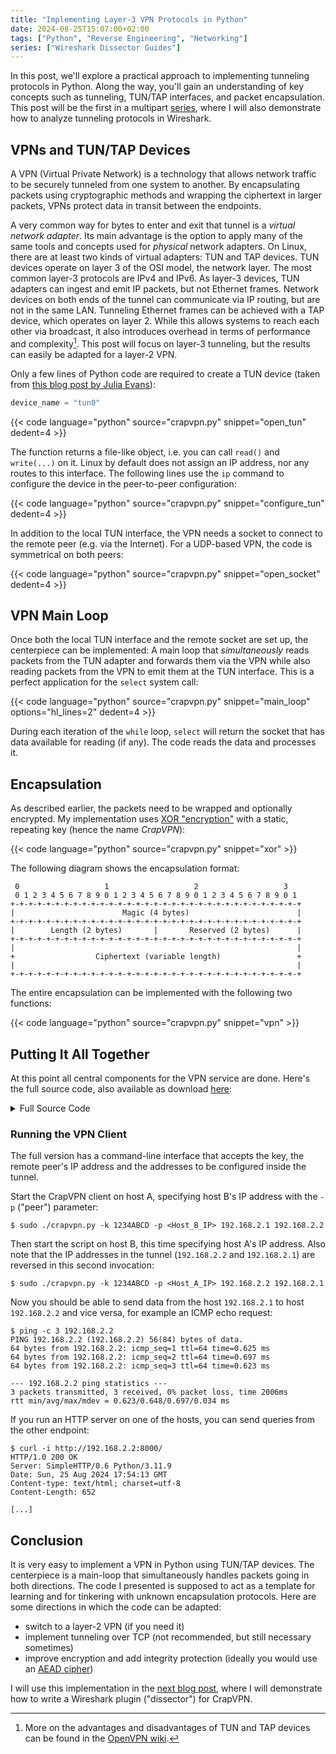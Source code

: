 ```yaml
---
title: "Implementing Layer-3 VPN Protocols in Python"
date: 2024-08-25T15:07:00+02:00
tags: ["Python", "Reverse Engineering", "Networking"]
series: ["Wireshark Dissector Guides"]
---
```


In this post, we'll explore a practical approach to implementing tunneling protocols in Python. Along the way, you'll gain an understanding of key concepts such as tunneling, TUN/TAP interfaces, and packet encapsulation. This post will be the first in a multipart [series](/series/wireshark-dissector-guides/), where I will also demonstrate how to analyze tunneling protocols in Wireshark.

<!--more-->

## VPNs and TUN/TAP Devices

A VPN (Virtual Private Network) is a technology that allows network traffic to be securely tunneled from one system to another. By encapsulating packets using cryptographic methods and wrapping the ciphertext in larger packets, VPNs protect data in transit between the endpoints.

A very common way for bytes to enter and exit that tunnel is a _virtual network adapter_. Its main advantage is the option to apply many of the same tools and concepts used for _physical_ network adapters. On Linux, there are at least two kinds of virtual adapters: TUN and TAP devices. TUN devices operate on layer 3 of the OSI model, the network layer. The most common layer-3 protocols are IPv4 and IPv6. As layer-3 devices, TUN adapters can ingest and emit IP packets, but not Ethernet frames. Network devices on both ends of the tunnel can communicate via IP routing, but are not in the same LAN. Tunneling Ethernet frames can be achieved with a TAP device, which operates on layer 2. While this allows systems to reach each other via broadcast, it also introduces overhead in terms of performance and complexity[^1]. This post will focus on layer-3 tunneling, but the results can easily be adapted for a layer-2 VPN.

[^1]: More on the advantages and disadvantages of TUN and TAP devices can be found in the [OpenVPN wiki](https://community.openvpn.net/openvpn/wiki/BridgingAndRouting).

Only a few lines of Python code are required to create a TUN device (taken from [this blog post by Julia Evans](https://jvns.ca/blog/2022/09/06/send-network-packets-python-tun-tap/)):

```python
device_name = "tun0"
```

{{< code language="python" source="crapvpn.py" snippet="open_tun" dedent=4 >}}

The function returns a file-like object, i.e. you can call `read()` and `write(...)` on it. Linux by default does not assign an IP address, nor any routes to this interface. The following lines use the `ip` command to configure the device in the peer-to-peer configuration:

{{< code language="python" source="crapvpn.py" snippet="configure_tun" dedent=4 >}}

In addition to the local TUN interface, the VPN needs a socket to connect to the remote peer (e.g. via the Internet). For a UDP-based VPN, the code is symmetrical on both peers:

{{< code language="python" source="crapvpn.py" snippet="open_socket" dedent=4 >}}

## VPN Main Loop

Once both the local TUN interface and the remote socket are set up, the centerpiece can be implemented: A main loop that _simultaneously_ reads packets from the TUN adapter and forwards them via the VPN while also reading packets from the VPN to emit them at the TUN interface. This is a perfect application for the `select` system call:

{{< code language="python" source="crapvpn.py" snippet="main_loop" options="hl_lines=2" dedent=4 >}}

During each iteration of the `while` loop, `select` will return the socket that has data available for reading (if any). The code reads the data and processes it.

## Encapsulation

As described earlier, the packets need to be wrapped and optionally encrypted. My implementation uses [XOR "encryption"](https://en.wikipedia.org/wiki/XOR_cipher) with a static, repeating key (hence the name _CrapVPN_):

{{< code language="python" source="crapvpn.py" snippet="xor" >}}

The following diagram shows the encapsulation format:

<!-- python3 protocol "Magic (4 bytes):32,Length (2 bytes):16,Reserved (2 bytes):16,Ciphertext (variable length):64"
 -->
```goat {width=700}
 0                   1                   2                   3
 0 1 2 3 4 5 6 7 8 9 0 1 2 3 4 5 6 7 8 9 0 1 2 3 4 5 6 7 8 9 0 1
+-+-+-+-+-+-+-+-+-+-+-+-+-+-+-+-+-+-+-+-+-+-+-+-+-+-+-+-+-+-+-+-+
|                        Magic (4 bytes)                        |
+-+-+-+-+-+-+-+-+-+-+-+-+-+-+-+-+-+-+-+-+-+-+-+-+-+-+-+-+-+-+-+-+
|        Length (2 bytes)       |       Reserved (2 bytes)      |
+-+-+-+-+-+-+-+-+-+-+-+-+-+-+-+-+-+-+-+-+-+-+-+-+-+-+-+-+-+-+-+-+
|                                                               |
+                  Ciphertext (variable length)                 +
|                                                               |
+-+-+-+-+-+-+-+-+-+-+-+-+-+-+-+-+-+-+-+-+-+-+-+-+-+-+-+-+-+-+-+-+
```


The entire encapsulation can be implemented with the following two functions:

{{< code language="python" source="crapvpn.py" snippet="vpn" >}}

## Putting It All Together

At this point all central components for the VPN service are done. Here's the full source code, also available as download [here](crapvpn.py):

<details>
<summary>Full Source Code</summary>
{{< code language="python" source="crapvpn.py" options="linenos=table" >}}
</details>

### Running the VPN Client

The full version has a command-line interface that accepts the key, the remote peer's IP address and the addresses to be configured inside the tunnel.

Start the CrapVPN client on host A, specifying host B's IP address with the `-p` ("peer") parameter:

```shell-session
$ sudo ./crapvpn.py -k 1234ABCD -p <Host_B_IP> 192.168.2.1 192.168.2.2
```

Then start the script on host B, this time specifying host A's IP address. Also note that the IP addresses in the tunnel (`192.168.2.2` and `192.168.2.1`) are reversed in this second invocation:

```shell-session
$ sudo ./crapvpn.py -k 1234ABCD -p <Host_A_IP> 192.168.2.2 192.168.2.1
```

Now you should be able to send data from the host `192.168.2.1` to host `192.168.2.2` and vice versa, for example an ICMP echo request:

```shell-session
$ ping -c 3 192.168.2.2
PING 192.168.2.2 (192.168.2.2) 56(84) bytes of data.
64 bytes from 192.168.2.2: icmp_seq=1 ttl=64 time=0.625 ms
64 bytes from 192.168.2.2: icmp_seq=2 ttl=64 time=0.697 ms
64 bytes from 192.168.2.2: icmp_seq=3 ttl=64 time=0.623 ms

--- 192.168.2.2 ping statistics ---
3 packets transmitted, 3 received, 0% packet loss, time 2006ms
rtt min/avg/max/mdev = 0.623/0.648/0.697/0.034 ms
```

If you run an HTTP server on one of the hosts, you can send queries from the other endpoint:

```shell-session
$ curl -i http://192.168.2.2:8000/      
HTTP/1.0 200 OK
Server: SimpleHTTP/0.6 Python/3.11.9
Date: Sun, 25 Aug 2024 17:54:13 GMT
Content-type: text/html; charset=utf-8
Content-Length: 652

[...]
```

## Conclusion

It is very easy to implement a VPN in Python using TUN/TAP devices. The centerpiece is a main-loop that simultaneously handles packets going in both directions. The code I presented is supposed to act as a template for learning and for tinkering with unknown encapsulation protocols. Here are some directions in which the code can be adapted:
 * switch to a layer-2 VPN (if you need it)
 * implement tunneling over TCP (not recommended, but still necessary sometimes)
 * improve encryption and add integrity protection (ideally you would use an [AEAD cipher](https://en.wikipedia.org/wiki/Authenticated_encryption))

I will use this implementation in the [next blog post](../wireshark-vpn/), where I will demonstrate how to write a Wireshark plugin ("dissector") for CrapVPN.